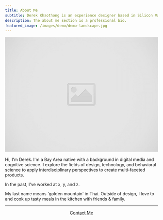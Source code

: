 ```yaml
---
title: About Me
subtitle: Derek Khaothong is an experience designer based in Silicon Valley.
description: The about me section is a professional bio.
featured_image: /images/demo/demo-landscape.jpg
---
```


![](/images/placeholder.jpg)

Hi, I'm Derek. I'm a Bay Area native with a background in digital media and cognitive science. 
I explore the fields of design, technology, and behavioral science to apply interdisciplinary perspectives to create multi-faceted products. 

In the past, I've worked at x, y, and z. 

My last name means 'golden mountain' in Thai. Outside of design, I love to and cook up tasty meals in the kitchen with friends & family.

---

<div style="text-align:center;">
    <a href="mailto:dkhaothong@ucla.edu" class="button button--large">Contact Me</a>
</div>
